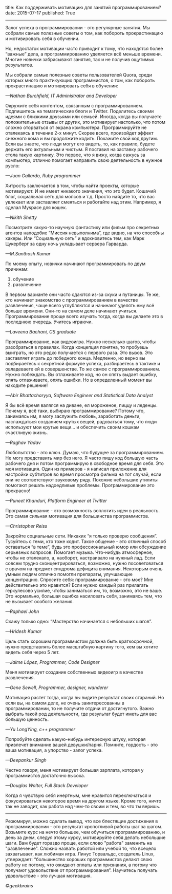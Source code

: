 title: Как поддерживать мотивацию для занятий программированием?
date: 2015-07-17
published: True

***

Залог успеха в программировании - это регулярные занятия. Мы собрали самые полезные советы о том, как побороть прокрастинацию и мотивировать себя в обучении.

Но, недостаток мотивации часто приводит к тому, что находятся более “важные” дела, а программированию уделяется всё меньше времени. Многие новички забрасывают занятия, так и не получив ощутимых результатов.

Мы собрали самые полезные советы пользователей Quora, среди которых много практикующих программистов, о том, как побороть прокрастинацию и мотивировать себя в обучении:

*—Nathan Burchfield, IT Administrator and Developer*

Окружите себя контентом, связанным с программированием. Подпишитесь на тематические блоги и Twitter.
Поделитесь своими идеями с близкими друзьями или семьей. Иногда, когда вы получаете положительные отзывы от других, это мотивирует настолько, что потом сложно оторваться от экрана компьютера.
Программируйте не отвлекаясь в течение 2-х минут. Скорее всего, произойдет эффект снежного кома и вы продолжите кодить.
Покажите свой код другим. Если вы знаете, что люди могут его видеть, то, как правило, будете держать его актуальным и чистым.
Я поставил на заставку рабочего стола такую картинку. Это первое, что я вижу, когда сажусь за компьютер, отлично помогает направить свою деятельность в нужное русло:

*—Juan Gallardo, Ruby programmer*

Хитрость заключается в том, чтобы найти проекты, которые мотивируют. И не имеет никакого значения, что это будет. Кошачий блог, социальная сеть для мопсов и т.д. Просто найдите то, что вас увлекает или заставляет смеяться и работайте над этим. Например, я сделал Myspace для кошек.

*—Nikith Shetty*

Посмотрите какую-то научную фантастику или фильм про секретных агентов наподобие “Миссия невыполнима”, где видно, на что способны хакеры. Или “Социальную сеть” и вдохновитесь тем, как Марк Цукерберг за одну ночь укладывает сервера Гарварда.

*—M.Santhosh Kumar*

По моему опыту, новички начинают программировать по двум причинам:

1. обучение
2. развлечение

В первом варианте они часто сдаются из-за скуки и путаницы. Те же, кто начинает знакомство с программированием в качестве развлечения, чаще всего углубляются и начинают уделять ему всё больше времени. Они-то на самом деле начинают учиться.
Программирование проще всего изучать тогда, когда вы делаете это в последнюю очередь. Учитесь играючи.

*—Laveena Bachani, CS graduate*

Программирование, как видеоигра. Нужно несколько шагов, чтобы разобраться в правилах. Когда концепция понятна, то пробуешь выиграть, но это редко получается с первого раза. Это вызов. Это заставляет играть до победного конца. Медленно, но верно вы подбираетесь к секретной формуле успеха, разбираетесь в тактике и овладеваете ей в совершенстве.
То же самое с программированием. Нужно побеждать. Вы отлаживаете код, но он опять выдает ошибку, опять отлаживаете, опять ошибки. Но в определенный момент вы находите решение!

*—Abir Bhattacharyya, Software Engineer and Statistical Data Analyst*

Я бы всё время валялся на диване, ел мороженое, пиццу и леденцы. Почему я, всё таки, выбираю программирование? Потому что, занимаясь им, я могу заслужить любовь, заработать деньги, наслаждаться созданием крутых вещей, радоваться тому, что люди используют мои крутые вещи… и обеспечить своим кошкам счастливую жизнь.

*—Raghav Yadav*

Любопытство - это ключ.
Думаю, что будущее за программированием. Не могу представить мир без него. Я часто пишу код большую часть рабочего дня и потом программирую в свободное время для себя. Это моя мотивация. Один из примеров - я написал приложение для настройки субтитров во время просмотра фильма на тот случай, если они не соответствуют звуковому ряду. Похожие небольшие утилиты помогают решать надоедливые проблемы.
Программирование это прекрасно!

*—Puneet Khanduri, Platform Engineer at Twitter*

Программирование - это возможность воплотить идеи в реальность. Это самая сильная мотивация для большинства программистов.

*—Christopher Reiss*

Закройте социальные сети. Никаких “я только проверю сообщения”.
Тусуйтесь с теми, кто тоже кодит. Такое общение - это отличный способ оставаться “в теме”, будь это профессиональный юмор или обсуждение серьезных вопросов.
Помогает музыка. Что-нибудь атмосферное, чтобы не отвлекало, а, наоборот, настраивало на нужный лад.
Если совсем трудно сконцентрироваться, возможно, нужно посоветоваться с врачом на предмет синдрома дефицита внимания. Некоторым очень умным людям отлично помогли препараты, улучшающие концентрацию.
Спросите себя: программирование - это мое? Мне действительно это нравится? Если нужно каждый раз прилагать геркулесово усилие, чтобы заниматься им, то, возможно, это не ваше. Это нормально, большая ошибка насиловать себя, занимаясь тем, что не вызывает особого желания.

*—Raphael John*

Скажу только одно: “Мастерство начинается с небольших шагов”.

*—Hridesh Kumar*

Цель стать хорошим программистом должна быть краткосрочной, нужно представлять более масштабную картину того, кем вы хотите видеть себя через 5 лет.

*—Jaime López, Programmer, Code Designer*

Меня мотивирует создание собственных видеоигр в качестве развлечения.

*—Gene Sewell, Programmer, designer, wanderer*

Мотивация растет тогда, когда вы видите результат своих стараний. Но если вы, на самом деле, не очень заинтересованны в программировании, то не получите отдачи от достигнутого. Важно выбрать такой род деятельности, где результат будет иметь для вас большую ценность.

*—Yu LongYing, c++ programmer*

Попробуйте сделать какую-нибудь интересную штуку, которая привлечет внимание вашей девушки/парня. Помните, гордость - это ваша мотивация, а упорство - залог успеха.

*—Deepankur Singh*

Честно говоря, меня мотивирует большая зарплата, которая у программистов достаточно высока.

*—Douglas Walter, Full Stack Developer*

Когда я чувствую себя инертным, мне нравится переключаться и фокусироваться некоторое время на другом языке. Кроме того, ничто так не заводит, как работа над чем-то своим и тем, во что ты веришь.

***

Резюмируя, можно сделать вывод, что все блестящие достижения в программировании - это результат кропотливой работы шаг за шагом. Возьмите курс на нечто большее, чем обучиться программированию, и день за днем, следуя этому курсу, мотивируйте себя делать небольшие шаги. Вам будет гораздо проще, если слово "работа" заменить на "развлечение". Сложно назвать работой или учебой то, что всецело захватывает, как любимая игра. Линус Торвальдс, создатель Linux, утверждает: “большинство хороших программистов делают свою работу не потому, что ожидают оплаты или признания, а потому что получают удовольствие от программирования”. Научитесь получать удовольствие - это лучшая мотивация.

*©geekbrains*
